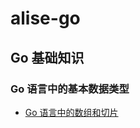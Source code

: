# alise-go

## Go 基础知识
### Go 语言中的基本数据类型
- [Go 语言中的数组和切片](https://github.com/lidonggg/alise-go/blob/master/notes/Go%20语言中的数组和切片.md)
